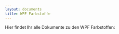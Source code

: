 ```yaml
---
layout: documents
title: WPF Farbstoffe
---
```

Hier findet Ihr alle Dokumente zu den WPF Farbstoffen:

